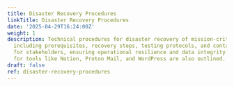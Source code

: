 ```yaml
---
title: Disaster Recovery Procedures
linkTitle: Disaster Recovery Procedures
date: '2025-04-29T16:24:00Z'
weight: 1
description: Technical procedures for disaster recovery of mission-critical applications,
  including prerequisites, recovery steps, testing protocols, and contact information
  for stakeholders, ensuring operational resilience and data integrity. Backup strategies
  for tools like Notion, Proton Mail, and WordPress are also outlined.
draft: false
ref: disaster-recovery-procedures
---
```


